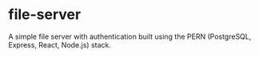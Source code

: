 # file-server
A simple file server with authentication built using the PERN (PostgreSQL, Express, React, Node.js) stack. 
